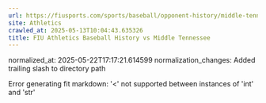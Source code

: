 ```yaml
---
url: https://fiusports.com/sports/baseball/opponent-history/middle-tennessee/7/
site: Athletics
crawled_at: 2025-05-13T10:04:43.635326
title: FIU Athletics Baseball History vs Middle Tennessee
---
```

normalized_at: 2025-05-22T17:17:21.614599
normalization_changes: Added trailing slash to directory path

Error generating fit markdown: '<' not supported between instances of 'int' and 'str'